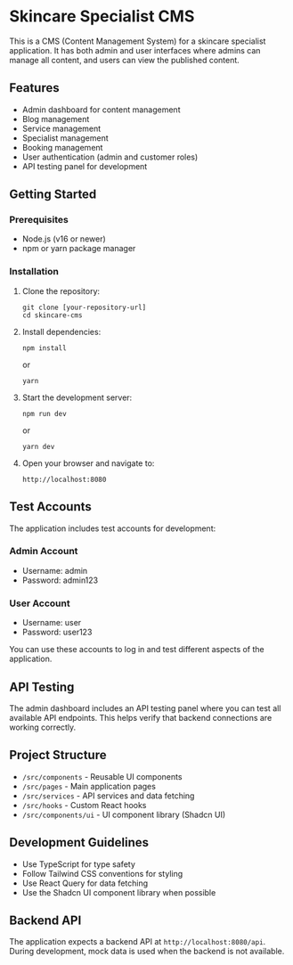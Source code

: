 
# Skincare Specialist CMS

This is a CMS (Content Management System) for a skincare specialist application. It has both admin and user interfaces where admins can manage all content, and users can view the published content.

## Features

- Admin dashboard for content management
- Blog management
- Service management 
- Specialist management
- Booking management
- User authentication (admin and customer roles)
- API testing panel for development

## Getting Started

### Prerequisites

- Node.js (v16 or newer)
- npm or yarn package manager

### Installation

1. Clone the repository:
   ```
   git clone [your-repository-url]
   cd skincare-cms
   ```

2. Install dependencies:
   ```
   npm install
   ```
   or
   ```
   yarn
   ```

3. Start the development server:
   ```
   npm run dev
   ```
   or
   ```
   yarn dev
   ```

4. Open your browser and navigate to:
   ```
   http://localhost:8080
   ```

## Test Accounts

The application includes test accounts for development:

### Admin Account
- Username: admin
- Password: admin123

### User Account
- Username: user
- Password: user123

You can use these accounts to log in and test different aspects of the application.

## API Testing

The admin dashboard includes an API testing panel where you can test all available API endpoints. This helps verify that backend connections are working correctly.

## Project Structure

- `/src/components` - Reusable UI components
- `/src/pages` - Main application pages
- `/src/services` - API services and data fetching
- `/src/hooks` - Custom React hooks
- `/src/components/ui` - UI component library (Shadcn UI)

## Development Guidelines

- Use TypeScript for type safety
- Follow Tailwind CSS conventions for styling
- Use React Query for data fetching
- Use the Shadcn UI component library when possible

## Backend API

The application expects a backend API at `http://localhost:8080/api`. During development, mock data is used when the backend is not available.
